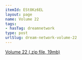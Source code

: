 ```yaml
---
itemId: ESt8Kz6EL
layout: page
name: Volume 22
tags:
- hasTag: dreamnetwork
type: post
urlSlug: dream-network-volume-22
---
```

<a href="files/Volume_22.zip" download>Volume 22 (.zip file, 19mb)</a>